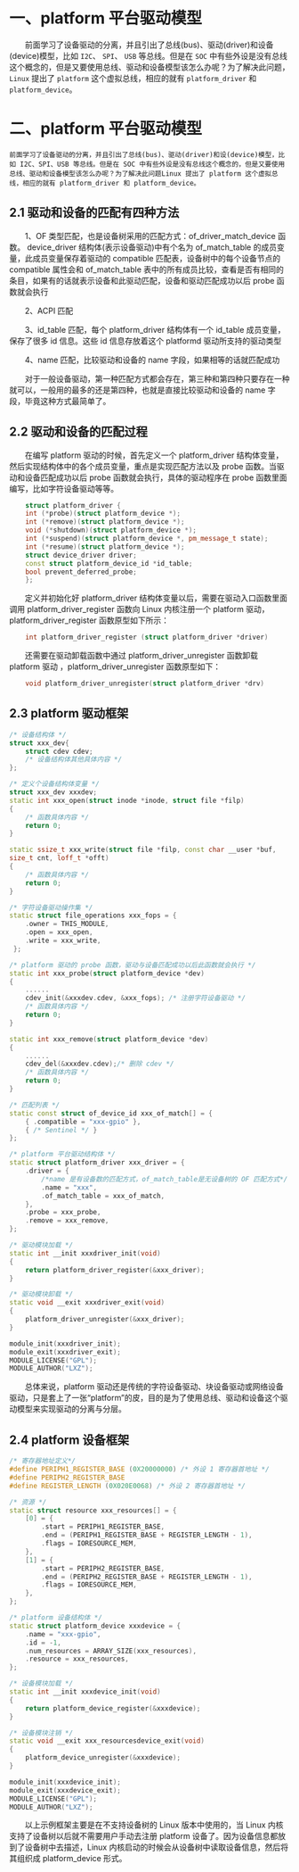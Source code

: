 # 一、platform 平台驱动模型
&emsp;&emsp;前面学习了设备驱动的分离，并且引出了总线(bus)、驱动(driver)和设备(device)模型，比如 `I2C`、 `SPI`、 `USB` 等总线。但是在 `SOC` 中有些外设是没有总线这个概念的，但是又要使用总线、驱动和设备模型该怎么办呢？为了解决此问题， `Linux` 提出了 `platform` 这个虚拟总线，相应的就有 `platform_driver` 和 `platform_device`。

# 二、platform 平台驱动模型
    前面学习了设备驱动的分离，并且引出了总线(bus)、驱动(driver)和设(device)模型，比如 I2C、SPI、USB 等总线。但是在 SOC 中有些外设是没有总线这个概念的，但是又要使用总线、驱动和设备模型该怎么办呢？为了解决此问题Linux 提出了 platform 这个虚拟总线，相应的就有 platform_driver 和 platform_device。

## 2.1 驱动和设备的匹配有四种方法
&emsp;&emsp;1、OF 类型匹配，也是设备树采用的匹配方式：of_driver_match_device 函数。
device_driver 结构体(表示设备驱动)中有个名为 of_match_table 的成员变量，此成员变量保存着驱动的 compatible 匹配表，设备树中的每个设备节点的 compatible 属性会和 of_match_table 表中的所有成员比较，查看是否有相同的条目，如果有的话就表示设备和此驱动匹配，设备和驱动匹配成功以后 probe 函数就会执行

&emsp;&emsp;2、ACPI 匹配

&emsp;&emsp;3、id_table 匹配，每个 platform_driver 结构体有一个 id_table 成员变量，保存了很多 id 信息。这些 id 信息存放着这个 platformd 驱动所支持的驱动类型

&emsp;&emsp;4、name 匹配，比较驱动和设备的 name 字段，如果相等的话就匹配成功

&emsp;&emsp;对于一般设备驱动，第一种匹配方式都会存在，第三种和第四种只要存在一种就可以，一般用的最多的还是第四种，也就是直接比较驱动和设备的 name 字段，毕竟这种方式最简单了。
    
## 2.2 驱动和设备的匹配过程
&emsp;&emsp;在编写 platform 驱动的时候，首先定义一个 platform_driver 结构体变量，然后实现结构体中的各个成员变量，重点是实现匹配方法以及 probe 函数。当驱动和设备匹配成功以后 probe 函数就会执行，具体的驱动程序在 probe 函数里面编写，比如字符设备驱动等等。
```cpp
    struct platform_driver {
	int (*probe)(struct platform_device *);
	int (*remove)(struct platform_device *);
	void (*shutdown)(struct platform_device *);
	int (*suspend)(struct platform_device *, pm_message_t state);
	int (*resume)(struct platform_device *);
	struct device_driver driver;
	const struct platform_device_id *id_table;
	bool prevent_deferred_probe;
    };
```
&emsp;&emsp;定义并初始化好 platform_driver 结构体变量以后，需要在驱动入口函数里面调用 platform_driver_register 函数向 Linux 内核注册一个 platform 驱动，platform_driver_register 函数原型如下所示：
```cpp
    int platform_driver_register (struct platform_driver *driver)
```
&emsp;&emsp;还需要在驱动卸载函数中通过 platform_driver_unregister 函数卸载 platform 驱动 ，platform_driver_unregister 函数原型如下：
```cpp
    void platform_driver_unregister(struct platform_driver *drv)
```   
## 2.3 platform 驱动框架
```cpp
/* 设备结构体 */
struct xxx_dev{
    struct cdev cdev;
    /* 设备结构体其他具体内容 */
};

/* 定义个设备结构体变量 */
struct xxx_dev xxxdev;
static int xxx_open(struct inode *inode, struct file *filp)
{
    /* 函数具体内容 */
    return 0;
}

static ssize_t xxx_write(struct file *filp, const char __user *buf,
size_t cnt, loff_t *offt)
{
    /* 函数具体内容 */
    return 0;
}

/* 字符设备驱动操作集 */
static struct file_operations xxx_fops = {
    .owner = THIS_MODULE,
    .open = xxx_open,
    .write = xxx_write,
 };

/* platform 驱动的 probe 函数，驱动与设备匹配成功以后此函数就会执行 */
static int xxx_probe(struct platform_device *dev)
{
    ......
    cdev_init(&xxxdev.cdev, &xxx_fops); /* 注册字符设备驱动 */
    /* 函数具体内容 */
    return 0;
}

static int xxx_remove(struct platform_device *dev)
{
    ......
    cdev_del(&xxxdev.cdev);/* 删除 cdev */
    /* 函数具体内容 */
    return 0;
}

/* 匹配列表 */
static const struct of_device_id xxx_of_match[] = {
    { .compatible = "xxx-gpio" },
    { /* Sentinel */ }
};

/* platform 平台驱动结构体 */
static struct platform_driver xxx_driver = {
    .driver = {
    	/*name 是有设备数的匹配方式，of_match_table是无设备树的 OF 匹配方式*/
        .name = "xxx",
        .of_match_table = xxx_of_match,
    },
    .probe = xxx_probe,
    .remove = xxx_remove,
};

/* 驱动模块加载 */
static int __init xxxdriver_init(void)
{
    return platform_driver_register(&xxx_driver);
}

/* 驱动模块卸载 */
static void __exit xxxdriver_exit(void)
{
    platform_driver_unregister(&xxx_driver);
}

module_init(xxxdriver_init);
module_exit(xxxdriver_exit);
MODULE_LICENSE("GPL");
MODULE_AUTHOR("LXZ");
```
&emsp;&emsp;总体来说，platform 驱动还是传统的字符设备驱动、块设备驱动或网络设备驱动，只是套上了一张“platform”的皮，目的是为了使用总线、驱动和设备这个驱动模型来实现驱动的分离与分层。
    
## 2.4 platform 设备框架
```cpp
/* 寄存器地址定义*/
#define PERIPH1_REGISTER_BASE (0X20000000) /* 外设 1 寄存器首地址 */
#define PERIPH2_REGISTER_BASE
#define REGISTER_LENGTH (0X020E0068) /* 外设 2 寄存器首地址 */

/* 资源 */
static struct resource xxx_resources[] = {
    [0] = {
        .start = PERIPH1_REGISTER_BASE,
        .end = (PERIPH1_REGISTER_BASE + REGISTER_LENGTH - 1),
        .flags = IORESOURCE_MEM,
    },
    [1] = {
        .start = PERIPH2_REGISTER_BASE,
        .end = (PERIPH2_REGISTER_BASE + REGISTER_LENGTH - 1),
        .flags = IORESOURCE_MEM,
    },
};

/* platform 设备结构体 */
static struct platform_device xxxdevice = {
    .name = "xxx-gpio",
    .id = -1,
    .num_resources = ARRAY_SIZE(xxx_resources),
    .resource = xxx_resources,
};

/* 设备模块加载 */
static int __init xxxdevice_init(void)
{
    return platform_device_register(&xxxdevice);
}

/* 设备模块注销 */
static void __exit xxx_resourcesdevice_exit(void)
{
    platform_device_unregister(&xxxdevice);
}

module_init(xxxdevice_init);
module_exit(xxxdevice_exit);
MODULE_LICENSE("GPL");
MODULE_AUTHOR("LXZ");
```
&emsp;&emsp;以上示例框架主要是在不支持设备树的 Linux 版本中使用的，当 Linux 内核支持了设备树以后就不需要用户手动去注册 platform 设备了。因为设备信息都放到了设备树中去描述，Linux 内核启动的时候会从设备树中读取设备信息，然后将其组织成 platform_device 形式。
    
    
    
    
    
    
    
    
    
    
    
    
    
    
    
    
    
    
    
    
    
    
    
    

<!--stackedit_data:
eyJoaXN0b3J5IjpbLTQzMzkyMTg5LDExMDM5MjQ4MjBdfQ==
-->